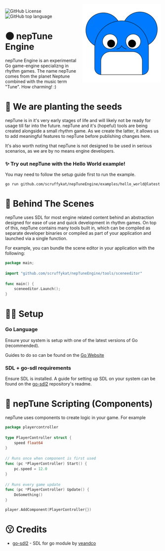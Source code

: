 <img src=".github/nepTuneEngine.svg" width=254 align="right">

![GitHub License](https://img.shields.io/github/license/scruffykat/nepTuneEngine)
![GitHub top language](https://img.shields.io/github/languages/top/scruffykat/nepTuneEngine)

# 🌑 nepTune Engine
nepTune Engine is an experimental Go game-engine specializng in rhythm games. The name nepTune comes from the planet Neptune combined with the music term "Tune". How charming! :)

# 🌱 We are planting the seeds
nepTune is in it's very early stages of life and will likely not be ready for usage till far into the future. nepTune and it's (hopeful) tools are being created alongside a small rhythm game. As we create the latter, it allows us to add meaningful features to nepTune before publishing changes here.

It's also worth noting that nepTune is not designed to be used in serious scenarios, as we are by no means engine developers. 

### ✨ Try out nepTune with the Hello World example!
You may need to follow the setup guide first to run the example.
```
go run github.com/scruffykat/nepTuneEngine/examples/hello_world@latest
```

# 🎥 Behind The Scenes
nepTune uses SDL for most engine related content behind an abstraction designed for ease of use and quick development in rhythm games. On top of this, nepTune contains many tools built in, which can be compiled as separate developer binaries or compiled as part of your application and launched via a single function.

For example, you can bundle the scene editor in your application with the following:
```go
package main;

import "github.com/scruffykat/nepTuneEngine/tools/sceneeditor"

func main() {
    sceneeditor.Launch();
}
```

# 🧑‍💻 Setup
### Go Language
Ensure your system is setup with one of the latest versions of Go (recommended).

Guides to do so can be found on the [Go Website](https://go.dev)

### SDL + go-sdl requirements
Ensure SDL is installed. A guide for setting up SDL on your system can be found on the [go-sdl2](https://github.com/veandco/go-sdl2) repository's readme.

# 📝 nepTune Scripting (Components)
nepTune uses components to create logic in your game. For example
```go
package playercontroller

type PlayerController struct {
    speed float64
}

// Runs once when component is first used
func (pc *PlayerController) Start() {
    pc.speed = 12.0
}

// Runs every game update
func (pc *PlayerController) Update() {
    DoSomething()
}

```

```go
player.AddComponent(PlayerController{})
```

# 😗 Credits
- [go-sdl2](https://github.com/veandco/go-sdl2) - SDL for go module by [veandco](https://github.com/veandco)